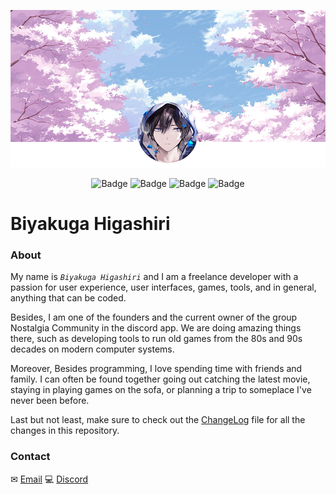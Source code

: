<p align="center">
    <a href="https://github.com/Biyakuga/Biyakuga/tree/main/Images/Backgrounds/Background_001.png">
        <img src="https://github.com/Biyakuga/Biyakuga/blob/main/Images/Backgrounds/Background_001.png"
        title="Background 001 - Sakura Trees with Profile"
        alt="Background" />
    </a>
</p>

<p align="center">
    <img src="https://img.shields.io/github/downloads/Biyakuga/Biyakuga/total?logo=GitHub"
    title="Badge 01 - GitHub all releases"
    alt="Badge" />
    <img src="https://img.shields.io/github/forks/Biyakuga/Biyakuga?logo=GitHub"
    title="Badge 02 - GitHub all forks"
    alt="Badge" />
    <img src="https://img.shields.io/github/v/release/Biyakuga/Biyakuga?logo=GitHub"
    title="Badge 03 - GitHub release by date"
    alt="Badge" />
    <img src="https://img.shields.io/github/repo-size/Biyakuga/Biyakuga?label=size&logo=GitHub"
    title="Badge 04 - GitHub repo size"
    alt="Badge" />
</p>

# Biyakuga Higashiri

### About
My name is _`Biyakuga Higashiri`_ and I am a freelance developer with a passion for user experience, user interfaces, games, tools, and in general, anything that can be coded.

Besides, I am one of the founders and the current owner of the group Nostalgia Community in the discord app.
We are doing amazing things there, such as developing tools to run old games from the 80s and 90s decades on modern computer  systems.

Moreover, Besides programming, I love spending time with friends and family. I can often be found together going out catching the latest movie, staying in playing games on the sofa, or planning a trip to someplace I've never been before.

Last but not least, make sure to check out the [ChangeLog](CHANGELOG.md "Versions File") file for all the changes in this repository.


### Contact
✉ [Email]("BiyakugaNostalgia@outlook.com" "Email Address") 💻 [Discord](https://discordapp.com/users/Biyakuga#0101 "Discord Profile")
